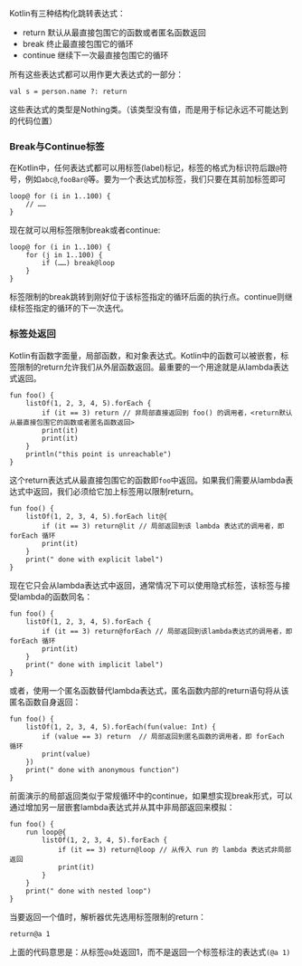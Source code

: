 Kotlin有三种结构化跳转表达式：
- return 默认从最直接包围它的函数或者匿名函数返回
- break 终止最直接包围它的循环
- continue 继续下一次最直接包围它的循环

所有这些表达式都可以用作更大表达式的一部分：
```
val s = person.name ?: return
```
这些表达式的类型是Nothing类。（该类型没有值，而是用于标记永远不可能达到的代码位置）

### Break与Continue标签
在Kotlin中，任何表达式都可以用标签(label)标记，标签的格式为标识符后跟`@`符号，例如`abc@`,`fooBar@`等。要为一个表达式加标签，我们只要在其前加标签即可
```
loop@ for (i in 1..100) {
    // ……
}
```
现在就可以用标签限制break或者continue:
```
loop@ for (i in 1..100) {
    for (j in 1..100) {
        if (……) break@loop
    }
}
```
标签限制的break跳转到刚好位于该标签指定的循环后面的执行点。continue则继续标签指定的循环的下一次迭代。

### 标签处返回
Kotlin有函数字面量，局部函数，和对象表达式。Kotlin中的函数可以被嵌套，标签限制的return允许我们从外层函数返回。最重要的一个用途就是从lambda表达式返回。
```
fun foo() {
    listOf(1, 2, 3, 4, 5).forEach {
        if (it == 3) return // 非局部直接返回到 foo() 的调用者，<return默认从最直接包围它的函数或者匿名函数返回>
        print(it)
        print(it)
    }
    println("this point is unreachable")
}
```
这个return表达式从最直接包围它的函数即`foo`中返回。如果我们需要从lambda表达式中返回，我们必须给它加上标签用以限制return。
```
fun foo() {
    listOf(1, 2, 3, 4, 5).forEach lit@{
        if (it == 3) return@lit // 局部返回到该 lambda 表达式的调用者，即 forEach 循环
        print(it)
    }
    print(" done with explicit label")
}
```
现在它只会从lambda表达式中返回，通常情况下可以使用隐式标签，该标签与接受lambda的函数同名：
```
fun foo() {
    listOf(1, 2, 3, 4, 5).forEach {
        if (it == 3) return@forEach // 局部返回到该lambda表达式的调用者，即 forEach 循环
        print(it)
    }
    print(" done with implicit label")
}
```
或者，使用一个匿名函数替代lambda表达式，匿名函数内部的return语句将从该匿名函数自身返回：
```
fun foo() {
    listOf(1, 2, 3, 4, 5).forEach(fun(value: Int) {
        if (value == 3) return  // 局部返回到匿名函数的调用者，即 forEach 循环
        print(value)
    })
    print(" done with anonymous function")
}
```

前面演示的局部返回类似于常规循环中的continue，如果想实现break形式，可以通过增加另一层嵌套lambda表达式并从其中非局部返回来模拟：
```
fun foo() {
    run loop@{
        listOf(1, 2, 3, 4, 5).forEach {
            if (it == 3) return@loop // 从传入 run 的 lambda 表达式非局部返回
            print(it)
        }
    }
    print(" done with nested loop")
}
```

当要返回一个值时，解析器优先选用标签限制的return：
```
return@a 1
```
上面的代码意思是：从标签`@a`处返回1，而不是返回一个标签标注的表达式`(@a 1)`
